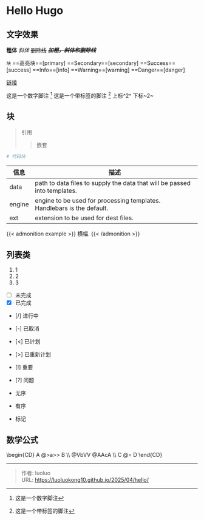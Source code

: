 # Hello Hugo

## 文字效果

**粗体** *斜体* ~~删除线~~ ~~_**加粗，斜体和删除线**_~~ 

`块` ==高亮块==[primary]
==Secondary==[secondary]
==Success==[success]
==Info==[info]
==Warning==[warning]
==Danger==[danger]

[链接](https://github.com)

这是一个数字脚注 [^1]
这是一个带标签的脚注 [^label]
上标^2^ 下标~2~

[^1]: 这是一个数字脚注
[^label]: 这是一个带标签的脚注

## 块
> 引用
>> 嵌套

```python
# 代码块
```

| 信息 | 描述 |
| ------ | ----------- |
| data   | path to data files to supply the data that will be passed into templates. |
| engine | engine to be used for processing templates. Handlebars is the default. |
| ext    | extension to be used for dest files. |

{{< admonition example >}}
横幅.
{{< /admonition >}}

## 列表类

1. 1
2. 2
3. 3

- [ ] 未完成
- [x] 已完成
- [/] 进行中
- [-] 已取消
- [<] 已计划
- [>] 已重新计划
- [!] 重要
- [?] 问题

- 无序
- 有序
- 标记

## 数学公式

\begin{CD}
   A @>a\>> B \\\\
@VbVV @AAcA \\\\
   C @= D
\end{CD}

---

> 作者: luoluo  
> URL: https://luoluokong10.github.io/2025/04/hello/  

